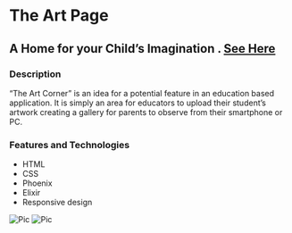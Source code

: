 # The Art Page 

## A Home for your Child’s Imagination .  [See Here](https://intense-ridge-92004.herokuapp.com/ )

### Description 
“The Art Corner” is an idea for a potential feature in an education based application. It is simply an area for educators to upload their student’s artwork creating a gallery for parents to observe from their smartphone or PC. 

### Features and Technologies 
* HTML
* CSS
* Phoenix
* Elixir 
* Responsive design

![Pic](https://imgur.com/LWyDrVm.png)
![Pic](https://imgur.com/O4nA0Uy.png)